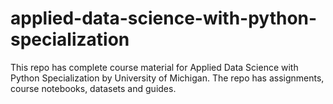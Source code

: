 # applied-data-science-with-python-specialization
This repo has complete course material for Applied Data Science with Python Specialization by University of Michigan. The repo has assignments, course notebooks, datasets and guides.
